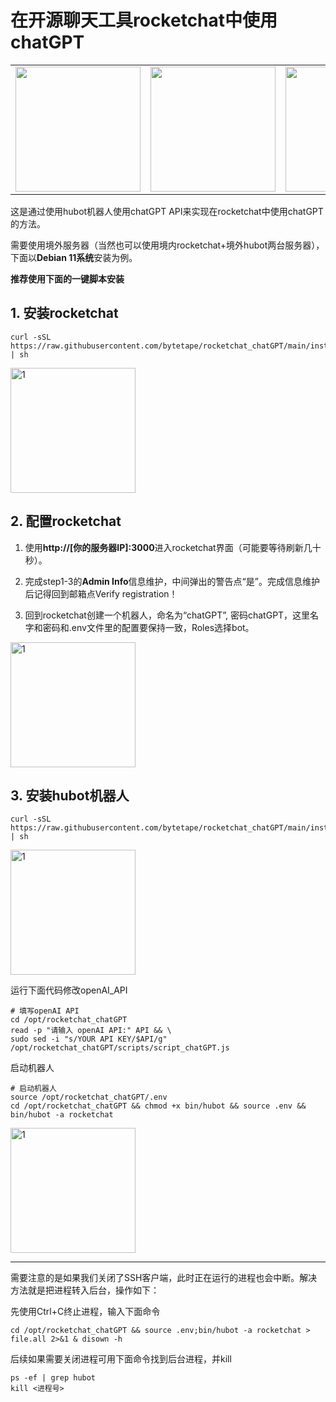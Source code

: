 # 在开源聊天工具rocketchat中使用chatGPT
<table style="border-collapse: collapse;">
  <tr>
    <td style="border: none;"><img src="https://user-images.githubusercontent.com/130202349/230718521-517d13eb-7cad-41f4-8dbb-e7e7ce3206e1.png" height="200"></td>
    <td style="border: none;"><img src="https://user-images.githubusercontent.com/130202349/230718323-9d70a89a-6830-46ca-8240-9c1df15ca5bd.jpg" height="200"></td>
    <td style="border: none;"><img src="https://user-images.githubusercontent.com/130202349/230718174-0c408dc3-d8fb-4e72-a581-f898b1c06bc9.png" height="200"></td>
  </tr>
</table>

这是通过使用hubot机器人使用chatGPT API来实现在rocketchat中使用chatGPT的方法。

需要使用境外服务器（当然也可以使用境内rocketchat+境外hubot两台服务器），下面以**Debian 11系统**安装为例。

**推荐使用下面的一键脚本安装**

## 1. 安装rocketchat
```
curl -sSL https://raw.githubusercontent.com/bytetape/rocketchat_chatGPT/main/installDockerComposeAndRocketchat_debian.sh | sh
```
<img src="https://user-images.githubusercontent.com/130202349/230774254-82cfe3af-8375-42ae-b9a7-4a4f16ed5625.jpg" alt="1" height="200">

## 2. 配置rocketchat
1. 使用**http://[你的服务器IP]:3000**进入rocketchat界面（可能要等待刷新几十秒）。

2. 完成step1-3的**Admin Info**信息维护，中间弹出的警告点“是”。完成信息维护后记得回到邮箱点Verify registration！

3. 回到rocketchat创建一个机器人，命名为“chatGPT”, 密码chatGPT，这里名字和密码和.env文件里的配置要保持一致，Roles选择bot。
<img src="https://user-images.githubusercontent.com/130202349/230774208-63aa933c-a86d-4c2d-a40f-a01e0a1b9bff.jpg" alt="1" height="200">

## 3. 安装hubot机器人
```
curl -sSL https://raw.githubusercontent.com/bytetape/rocketchat_chatGPT/main/installHubotWithChatGPT_debian.sh | sh
```
<img src="https://user-images.githubusercontent.com/130202349/230774175-26330460-ee6a-485b-958f-2b45c4f30ca5.jpg" alt="1" height="200">

运行下面代码修改openAI_API
```
# 填写openAI API
cd /opt/rocketchat_chatGPT
read -p "请输入 openAI API:" API && \
sudo sed -i "s/YOUR API KEY/$API/g" /opt/rocketchat_chatGPT/scripts/script_chatGPT.js
```
启动机器人
```
# 启动机器人
source /opt/rocketchat_chatGPT/.env
cd /opt/rocketchat_chatGPT && chmod +x bin/hubot && source .env && bin/hubot -a rocketchat
```
<img src="https://user-images.githubusercontent.com/130202349/230774136-98ded94f-517a-4421-a719-1efd6cbaf861.jpg" alt="1" height="200">

---

需要注意的是如果我们关闭了SSH客户端，此时正在运行的进程也会中断。解决方法就是把进程转入后台，操作如下：

先使用Ctrl+C终止进程，输入下面命令
```
cd /opt/rocketchat_chatGPT && source .env;bin/hubot -a rocketchat > file.all 2>&1 & disown -h
```
后续如果需要关闭进程可用下面命令找到后台进程，并kill
```
ps -ef | grep hubot
kill <进程号>
```
